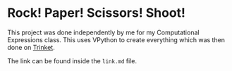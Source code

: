 # Rock! Paper! Scissors! Shoot!

This project was done independently by me for my Computational Expressions class. This uses VPython to create everything which was then done on [Trinket](trinket.io).

The link can be found inside the `link.md` file.
